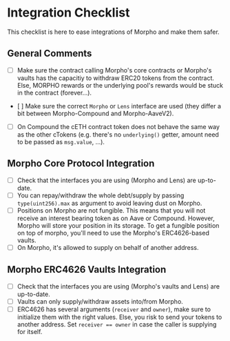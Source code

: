 # Integration Checklist

This checklist is here to ease integrations of Morpho and make them safer.

## General Comments

- [ ] Make sure the contract calling Morpho's core contracts or Morpho's vaults has the capacitiy to withdraw ERC20 tokens from the contract. Else, MORPHO rewards or the underlying pool's rewards would be stuck in the contract (forever...).
- [ ] Make sure the correct `Morpho` or `Lens` interface are used (they differ a bit between Morpho-Compound and Morpho-AaveV2).
- [ ] On Compound the cETH contract token does not behave the same way as the other cTokens (e.g. there's no `underlying()` getter, amount need to be passed as `msg.value`, ...).

## Morpho Core Protocol Integration

- [ ] Check that the interfaces you are using (Morpho and Lens) are up-to-date.
- [ ] You can repay/withdraw the whole debt/supply by passing `type(uint256).max` as argument to avoid leaving dust on Morpho.
- [ ] Positions on Morpho are not fungible. This means that you will not receive an interest bearing token as on Aave or Compound. However, Morpho will store your position in its storage. To get a fungible position on top of morpho, you'll need to use the Morpho's ERC4626-based vaults.
- [ ] On Morpho, it's allowed to supply on behalf of another address.

## Morpho ERC4626 Vaults Integration

- [ ] Check that the interfaces you are using (Morpho's vaults and Lens) are up-to-date.
- [ ] Vaults can only supply/withdraw assets into/from Morpho.
- [ ] ERC4626 has several arguments (`receiver` and `owner`), make sure to initialize them with the right values. Else, you risk to send your tokens to another address. Set `receiver == owner` in case the caller is supplying for itself.